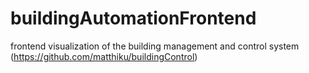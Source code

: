 # buildingAutomationFrontend
frontend visualization of the building management and control system (https://github.com/matthiku/buildingControl)
